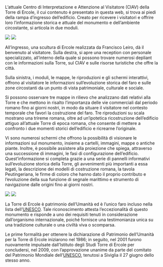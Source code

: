 L’attuale Centro di Interpretazione e Attenzione al Visitatore (CIAV) della Torre di Ercole, il cui contenuto è presentato in questa web, si trova ai piedi della rampa d’ingresso dell’edificio. Creato per ricevere i visitatori e offrire loro l’informazione storica e attuale del monumento e dell’ambiente circostante, si articola in due moduli.

<div class="photoset-grid" data-layout="2">
<a href="http://ciav.s3.amazonaws.com/img/_DSC3302.jpg" class="fresco" data-fresco-group="article" data-fresco-caption="Moduli CIAV"><img src="http://ciav.s3.amazonaws.com/img/_DSC3302.jpg"></a>
<a href="http://ciav.s3.amazonaws.com/img/panorama.jpg" class="fresco" data-fresco-group="article" data-fresco-caption=""><img src="http://ciav.s3.amazonaws.com/img/panorama.jpg"></a>
</div>


All’ingresso, una scultura di Ercole realizzata da Francisco Leiro, dà il benvenuto al visitatore. Sulla destra, si apre una reception con personale specializzato, all’interno della quale si possono trovare numerosi depliant con le informazioni sulla Torre, sul CIAV e sulle risorse turistiche che offre la città.

Sulla sinistra, i moduli, le mappe, le riproduzioni e gli schermi interattivi, offrono al visitatore le informazioni sull’evoluzione storica del faro e sulle zone circostanti da un punto di vista patrimoniale,
culturale e sociale.

Si possono osservare tre mappe in rilievo che analizzano dati relativi alla Torre e che mettono in risalto l’importanza delle vie commerciali dal periodo romano fino ai giorni nostri, in modo da situare il visitatore nel contesto temporale che favorì la costruzione del faro. Tre riproduzioni su scala mostrano una trireme romana, oltre ad un’ipotetica ricostruzione dell’edificio attiguo all’attuale Torre di epoca romana, che consente di mettere a confronto i due momenti storici dell’edificio e ricrearne l’originale.

Vi sono numerosi schermi che offrono la possibilità di visionare le informazioni sul monumento, insieme a cartelli, immagini, mappe o antiche piante. Inoltre, è possibile assistere alla proiezione che spiega, attraverso una successione di immagini, le fasi di configurazione dell’edificio. Quest’informazione si completa grazie a una serie di pannelli informativi sull’evoluzione storica della Torre, gli avvenimenti più importanti a essa legati, la descrizione dei modelli di costruzione romana, la tavola Peutingeriana, le firme di coloro che hanno dato il proprio contributo e l’evoluzione della sua funzione di segnale marittimo e strumento di navigazione dalle origini fino ai giorni nostri.

<div class="photoset-grid" data-layout="2">
<a href="http://ciav.s3.amazonaws.com/img/_DSC5560.jpg" class="fresco" data-fresco-group="article" data-fresco-caption=""><img src="http://ciav.s3.amazonaws.com/img/_DSC5560.jpg"></a>
<a href="http://ciav.s3.amazonaws.com/img/_DSC3206.jpg" class="fresco" data-fresco-group="article" data-fresco-caption=""><img src="http://ciav.s3.amazonaws.com/img/_DSC3206.jpg"></a>
</div>


La Torre di Ercole è patrimonio dell’Umanità ed è l’unico faro incluso nella lista dell’[UNESCO](http://www.unesco.org). Tale riconoscimento attesta l’eccezionalità di questo monumento e risponde a uno dei requisiti tenuti in considerazione dall’organismo internazionale, poiché fornisce una testimonianza unica su una tradizione culturale o una civiltà viva o scomparsa.

Le prime formalità per ottenere la dichiarazione di Patrimonio dell’Umanità per la Torre di Ercole iniziarono nel 1986; in seguito, nel 2001 furono nuovamente impulsate dall’Istituto degli Studi Torre di Ercole per concludersi, nel 2009, con l’approvazione unanime da parte del comitato del Patrimonio Mondiale dell’[UNESCO](http://www.unesco.org), tenutosi a Siviglia il 27 giugno dello stesso anno.
